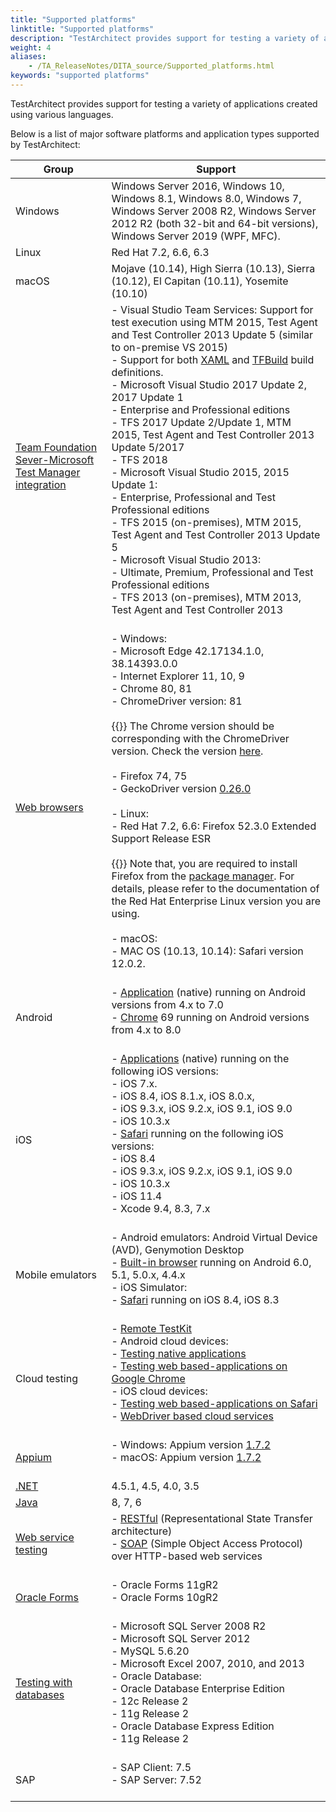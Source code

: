 ```yaml
--- 
title: "Supported platforms"
linktitle: "Supported platforms"
description: "TestArchitect provides support for testing a variety of applications created using various languages."
weight: 4
aliases: 
    - /TA_ReleaseNotes/DITA_source/Supported_platforms.html
keywords: "supported platforms"
---
```


TestArchitect provides support for testing a variety of applications created using various languages.

Below is a list of major software platforms and application types supported by TestArchitect:

|Group|Support|
|-----|-------|
|Windows|Windows Server 2016, Windows 10, Windows 8.1, Windows 8.0, Windows 7, Windows Server 2008 R2, Windows Server 2012 R2 \(both 32-bit and 64-bit versions\), Windows Server 2019 \(WPF, MFC\).|
|Linux|Red Hat 7.2, 6.6, 6.3|
|macOS|Mojave \(10.14\), High Sierra \(10.13\), Sierra \(10.12\), El Capitan \(10.11\), Yosemite \(10.10\)|
|[Team Foundation Sever-Microsoft Test Manager integration](/TA_Help/Topics/ug_MTM_supported_platforms.html)|-   Visual Studio Team Services: Support for test execution using MTM 2015, Test Agent and Test Controller 2013 Update 5 \(similar to on-premise VS 2015\)<br>-   Support for both [XAML](/TA_Help/Topics/MTM_create_build_definition.html) and [TFBuild](/TA_Help/Topics/ug_MTM_specify_build_steps.html) build definitions.<br>-   Microsoft Visual Studio 2017 Update 2, 2017 Update 1<br>    -   Enterprise and Professional editions<br>    -   TFS 2017 Update 2/Update 1, MTM 2015, Test Agent and Test Controller 2013 Update 5/2017<br>    -   TFS 2018<br>-   Microsoft Visual Studio 2015, 2015 Update 1:<br>    -   Enterprise, Professional and Test Professional editions<br>    -   TFS 2015 \(on-premises\), MTM 2015, Test Agent and Test Controller 2013 Update 5<br>-   Microsoft Visual Studio 2013:<br>    -   Ultimate, Premium, Professional and Test Professional editions<br>    -   TFS 2013 \(on-premises\), MTM 2013, Test Agent and Test Controller 2013<br><br>|<br>
|[Web browsers](/TA_Automation/Topics/Web_automation.html)|-   Windows:<br>    -   Microsoft Edge 42.17134.1.0, 38.14393.0.0<br>    -   Internet Explorer 11, 10, 9<br>    -   Chrome 80, 81<br>        -   ChromeDriver version: 81<br><br>{{<note>}} The Chrome version should be corresponding with the ChromeDriver version. Check the version [here](https://chromedriver.chromium.org/downloads).<br><br>    -   Firefox 74, 75<br>        -   GeckoDriver version [0.26.0](https://github.com/mozilla/geckodriver/releases)<br><br> -   Linux:<br>    -   Red Hat 7.2, 6.6: Firefox 52.3.0 Extended Support Release ESR<br><br>{{<important>}} Note that, you are required to install Firefox from the [package manager](https://support.mozilla.org/en-US/kb/install-firefox-linux). For details, please refer to the documentation of the Red Hat Enterprise Linux version you are using.<br><br>-   macOS:<br>    -   MAC OS \(10.13, 10.14\): Safari version 12.0.2.<br><br>|<br>
|Android|-   [Application](/Android/Topics/Android_Automation_begin.html) \(native\) running on Android versions from 4.x to 7.0<br>-   [Chrome](/TA_Automation/Topics/aut_app_testing_mobile_web_Android.html) 69 running on Android versions from 4.x to 8.0<br><br>|<br>
|iOS|-   [Applications](/iOS/Topics/iOS_automation_def.html) \(native\) running on the following iOS versions:<br>    -   iOS 7.x.<br>    -   iOS 8.4, iOS 8.1.x, iOS 8.0.x,<br>    -   iOS 9.3.x, iOS 9.2.x, iOS 9.1, iOS 9.0<br>    -   iOS 10.3.x<br>-   [Safari](/TA_Automation/Topics/aut_app_testing_mobile_web_Safari.html) running on the following iOS versions:<br>    -   iOS 8.4<br>    -   iOS 9.3.x, iOS 9.2.x, iOS 9.1, iOS 9.0<br>    -   iOS 10.3.x<br>    -   iOS 11.4<br>-   Xcode 9.4, 8.3, 7.x<br><br>|<br>
|Mobile emulators|-   Android emulators: Android Virtual Device \(AVD\), Genymotion Desktop<br>    -   [Built-in browser](/TA_Automation/Topics/aut_app_testing_mobile_web_Android_emulators.html) running on Android 6.0, 5.1, 5.0.x, 4.4.x<br>-   iOS Simulator:<br>    -   [Safari](/TA_Automation/Topics/aut_app_testing_mobile_web_iOS_simulator.html) running on iOS 8.4, iOS 8.3<br><br>|<br>
|Cloud testing|-   [Remote TestKit](/TA_Automation/Topics/aut_app_cloud_testing_RTK.html)<br>    -   Android cloud devices:<br>        -   [Testing native applications](/TA_Automation/Topics/aut_app_cloud_testing_RTK_native_apps.html)<br>        -   [Testing web based-applications on Google Chrome](/TA_Automation/Topics/aut_app_cloud_testing_RTK_Chrome.html)<br>    -   iOS cloud devices:<br>        -   [Testing web based-applications on Safari](/TA_Automation/Topics/aut_app_testing_RTK_Safari.html)<br>-   [WebDriver based cloud services](/TA_Automation/Topics/aut_appium.html)<br><br>|<br>
|[Appium](/TA_Automation/Topics/aut_appium.html)|-   Windows: Appium version [1.7.2](https://github.com/appium/appium/releases/)<br>-   macOS: Appium version [1.7.2](https://github.com/appium/appium/releases/)<br><br>|<br>
|[.NET](/TA_Automation/Topics/aut_app_testing_NET_apps.html)|4.5.1, 4.5, 4.0, 3.5|
|[Java](/TA_Automation/Topics/aut_app_testing_Java_apps.html)|8, 7, 6|
|[Web service testing](/TA_Automation/Topics/aut_testing_web_service.html)|-   [RESTful](http://docs.oracle.com/javaee/6/tutorial/doc/gijqy.html) \(Representational State Transfer architecture\)<br>-   [SOAP](https://www.w3schools.com/xml/xml_soap.asp) \(Simple Object Access Protocol\) over HTTP-based web services<br><br>|<br>
|[Oracle Forms](/TA_Automation/Topics/aut_app_testing_Oracle_Forms_overview.html)|-   Oracle Forms 11gR2<br>-   Oracle Forms 10gR2<br><br>|<br>
|[Testing with databases](/TA_Automation/Topics/aut_app_testing_Database_apps.html)|-   Microsoft SQL Server 2008 R2<br>-   Microsoft SQL Server 2012<br>-   MySQL 5.6.20<br>-   Microsoft Excel 2007, 2010, and 2013<br>-   Oracle Database:<br>    -   Oracle Database Enterprise Edition<br>        -   12c Release 2<br>        -   11g Release 2<br>    -   Oracle Database Express Edition<br>        -   11g Release 2<br><br>|<br>
|SAP|-   SAP Client: 7.5<br>-   SAP Server: 7.52<br><br>|<br>




